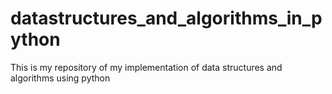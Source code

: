 # datastructures_and_algorithms_in_python
This is my repository of my implementation of data structures and algorithms using python

